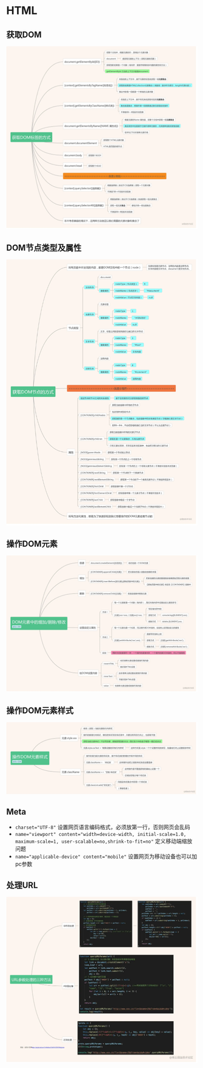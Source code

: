 # HTML
## 获取DOM
![blockchain](./image/html/获取DOM.png "获取DOM")   
  
## DOM节点类型及属性
![blockchain](./image/html/DOM节点类型及属性.png "DOM节点类型及属性")   

## 操作DOM元素
![blockchain](./image/html/操作DOM元素.png "操作DOM元素")   

## 操作DOM元素样式
![blockchain](./image/html/操作DOM元素样式.png "操作DOM元素样式")   

## Meta
+ `charset="UTF-8"` 设置网页语言编码格式，必须放第一行，否则网页会乱码
+ `name="viewport" content="width=device-width, initial-scale=1.0, maximum-scale=1, user-scalable=no,shrink-to-fit=no"` 定义移动端缩放问题  
+ `name="applicable-device" content="mobile"` 设置网页为移动设备也可以加pc参数

## 处理URL
![blockchain](./image/html/URL.png "URL")   
